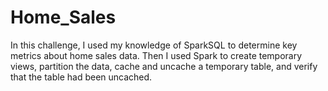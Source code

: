 # Home_Sales

In this challenge, I used my knowledge of SparkSQL to determine key metrics about home sales data. Then I used Spark to create temporary views, partition the data, cache and uncache a temporary table, and verify that the table had been uncached.
